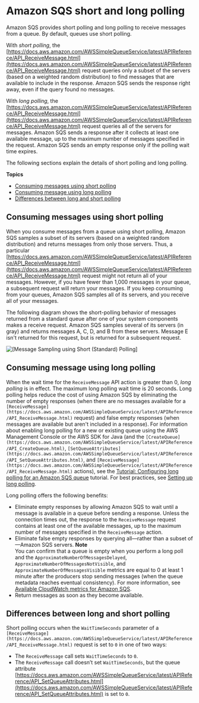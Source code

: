 # Amazon SQS short and long polling<a name="sqs-short-and-long-polling"></a>

 Amazon SQS provides short polling and long polling to receive messages from a queue\. By default, queues use short polling\.

With *short polling*, the [https://docs.aws.amazon.com/AWSSimpleQueueService/latest/APIReference/API_ReceiveMessage.html](https://docs.aws.amazon.com/AWSSimpleQueueService/latest/APIReference/API_ReceiveMessage.html) request queries only a subset of the servers \(based on a weighted random distribution\) to find messages that are available to include in the response\. Amazon SQS sends the response right away, even if the query found no messages\. 

With *long polling*, the [https://docs.aws.amazon.com/AWSSimpleQueueService/latest/APIReference/API_ReceiveMessage.html](https://docs.aws.amazon.com/AWSSimpleQueueService/latest/APIReference/API_ReceiveMessage.html) request queries all of the servers for messages\. Amazon SQS sends a response after it collects at least one available message, up to the maximum number of messages specified in the request\. Amazon SQS sends an empty response only if the polling wait time expires\. 

The following sections explain the details of short polling and long polling\.

**Topics**
+ [Consuming messages using short polling](#sqs-short-polling)
+ [Consuming message using long polling](#sqs-long-polling)
+ [Differences between long and short polling](#sqs-short-long-polling-differences)

## Consuming messages using short polling<a name="sqs-short-polling"></a>

When you consume messages from a queue using short polling, Amazon SQS samples a subset of its servers \(based on a weighted random distribution\) and returns messages from only those servers\. Thus, a particular [https://docs.aws.amazon.com/AWSSimpleQueueService/latest/APIReference/API_ReceiveMessage.html](https://docs.aws.amazon.com/AWSSimpleQueueService/latest/APIReference/API_ReceiveMessage.html) request might not return all of your messages\. However, if you have fewer than 1,000 messages in your queue, a subsequent request will return your messages\. If you keep consuming from your queues, Amazon SQS samples all of its servers, and you receive all of your messages\.

The following diagram shows the short\-polling behavior of messages returned from a standard queue after one of your system components makes a receive request\. Amazon SQS samples several of its servers \(in gray\) and returns messages A, C, D, and B from these servers\. Message E isn't returned for this request, but is returned for a subsequent request\.

![\[Message Sampling using Short (Standard) Polling\]](http://docs.aws.amazon.com/AWSSimpleQueueService/latest/SQSDeveloperGuide/images/ArchOverview_Receive.png)

## Consuming message using long polling<a name="sqs-long-polling"></a>

When the wait time for the `ReceiveMessage` API action is greater than 0, *long polling* is in effect\. The maximum long polling wait time is 20 seconds\. Long polling helps reduce the cost of using Amazon SQS by eliminating the number of empty responses \(when there are no messages available for a `[ReceiveMessage](https://docs.aws.amazon.com/AWSSimpleQueueService/latest/APIReference/API_ReceiveMessage.html)` request\) and false empty responses \(when messages are available but aren't included in a response\)\. For information about enabling long polling for a new or existing queue using the AWS Management Console or the AWS SDK for Java \(and the `[CreateQueue](https://docs.aws.amazon.com/AWSSimpleQueueService/latest/APIReference/API_CreateQueue.html)`, `[SetQueueAttributes](https://docs.aws.amazon.com/AWSSimpleQueueService/latest/APIReference/API_SetQueueAttributes.html)`, and `[ReceiveMessage](https://docs.aws.amazon.com/AWSSimpleQueueService/latest/APIReference/API_ReceiveMessage.html)` actions\), see the [Tutorial: Configuring long polling for an Amazon SQS queue](sqs-configure-long-polling-for-queue.md) tutorial\. For best practices, see [Setting up long polling](working-with-messages.md#setting-up-long-polling)\.

Long polling offers the following benefits:
+ Eliminate empty responses by allowing Amazon SQS to wait until a message is available in a queue before sending a response\. Unless the connection times out, the response to the `ReceiveMessage` request contains at least one of the available messages, up to the maximum number of messages specified in the `ReceiveMessage` action\.
+ Eliminate false empty responses by querying all—rather than a subset of—Amazon SQS servers\.
**Note**  
You can confirm that a queue is empty when you perform a long poll and the `ApproximateNumberOfMessagesDelayed`, `ApproximateNumberOfMessagesNotVisible`, and `ApproximateNumberOfMessagesVisible` metrics are equal to 0 at least 1 minute after the producers stop sending messages \(when the queue metadata reaches eventual consistency\)\. For more information, see [Available CloudWatch metrics for Amazon SQS](sqs-available-cloudwatch-metrics.md)\.
+ Return messages as soon as they become available\.

## Differences between long and short polling<a name="sqs-short-long-polling-differences"></a>

Short polling occurs when the `WaitTimeSeconds` parameter of a `[ReceiveMessage](https://docs.aws.amazon.com/AWSSimpleQueueService/latest/APIReference/API_ReceiveMessage.html)` request is set to `0` in one of two ways:
+ The `ReceiveMessage` call sets `WaitTimeSeconds` to `0`\.
+ The `ReceiveMessage` call doesn’t set `WaitTimeSeconds`, but the queue attribute [https://docs.aws.amazon.com/AWSSimpleQueueService/latest/APIReference/API_SetQueueAttributes.html](https://docs.aws.amazon.com/AWSSimpleQueueService/latest/APIReference/API_SetQueueAttributes.html) is set to `0`\.